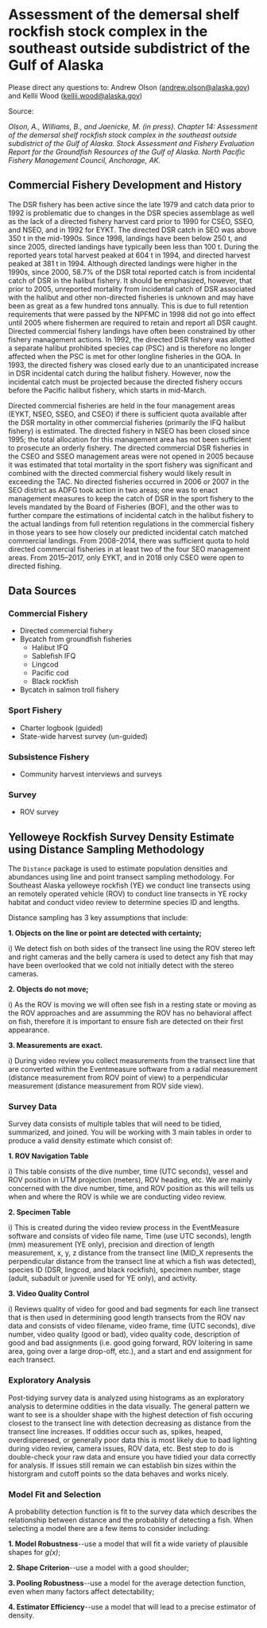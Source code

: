 # Assessment of the demersal shelf rockfish stock complex in the southeast outside subdistrict of the Gulf of Alaska

Please direct any questions to: Andrew Olson (andrew.olson@alaska.gov) and Kellii Wood (kellii.wood@alaska.gov)

Source: 

*Olson, A., Williams, B., and Jaenicke, M. (in press). Chapter 14: Assessment of the demersal shelf rockfish stock complex in the southeast outside subdistrict of the Gulf of Alaska. Stock Assessment and Fishery Evaluation Report for the Groundfish Resources of the Gulf of Alaska. North Pacific Fishery Management Council, Anchorage, AK.*

## Commercial Fishery Development and History
The DSR fishery has been active since the late 1979 and catch data prior to 1992 is problematic due to changes in the DSR species assemblage as well as the lack of a directed fishery harvest card prior to 1990 for CSEO, SSEO, and NSEO, and in 1992 for EYKT. The directed DSR catch in SEO was above 350 t in the mid-1990s. Since 1998, landings have been below 250 t, and since 2005, directed landings have typically been less than 100 t. During the reported years total harvest peaked at 604 t in 1994, and directed harvest peaked at 381 t in 1994. Although directed landings were higher in the 1990s, since 2000, 58.7% of the DSR total reported catch is from incidental catch of DSR in the halibut fishery. It should be emphasized, however, that prior to 2005, unreported mortality from incidental catch of DSR associated with the halibut and other non-directed fisheries is unknown and may have been as great as a few hundred tons annually. This is due to full retention requirements that were passed by the NPFMC in 1998 did not go into effect until 2005 where fishermen are required to retain and report all DSR caught.  Directed commercial fishery landings have often been constrained by other fishery management actions. In 1992, the directed DSR fishery was allotted a separate halibut prohibited species cap (PSC) and is therefore no longer affected when the PSC is met for other longline fisheries in the GOA. In 1993, the directed fishery was closed early due to an unanticipated increase in DSR incidental catch during the halibut fishery. However, now the incidental catch must be projected because the directed fishery occurs before the Pacific halibut fishery, which starts in mid-March. 

Directed commercial fisheries are held in the four management areas (EYKT, NSEO, SSEO, and CSEO) if there is sufficient quota available after the DSR mortality in other commercial fisheries (primarily the IFQ halibut fishery) is estimated. The directed fishery in NSEO has been closed since 1995; the total allocation for this management area has not been sufficient to prosecute an orderly fishery. The directed commercial DSR fisheries in the CSEO and SSEO management areas were not opened in 2005 because it was estimated that total mortality in the sport fishery was significant and combined with the directed commercial fishery would likely result in exceeding the TAC. No directed fisheries occurred in 2006 or 2007 in the SEO district as ADFG took action in two areas; one was to enact management measures to keep the catch of DSR in the sport fishery to the levels mandated by the Board of Fisheries (BOF), and the other was to further compare the estimations of incidental catch in the halibut fishery to the actual landings from full retention regulations in the commercial fishery in those years to see how closely our predicted incidental catch matched commercial landings. From 2008–2014, there was sufficient quota to hold directed commercial fisheries in at least two of the four SEO management areas. From 2015–2017, only EYKT, and in 2018 only CSEO were open to directed fishing. 

## Data Sources

### Commercial Fishery
* Directed commercial fishery
* Bycatch from groundfish fisheries
  + Halibut IFQ
  + Sablefish IFQ
  + Lingcod 
  + Pacific cod
  + Black rockfish 
* Bycatch in salmon troll fishery

### Sport Fishery
* Charter logbook (guided)
* State-wide harvest survey (un-guided)

### Subsistence Fishery
* Community harvest interviews and surveys

### Survey
* ROV survey

## Yelloweye Rockfish Survey Density Estimate using Distance Sampling Methodology

The `Distance` package is used to estimate population densities and abundances using line and point transect sampling methodology. For Southeast Alaska yelloweye rockfish (YE) we conduct line transects using an remotely operated vehicle (ROV) to conduct line transects in YE rocky habitat and conduct video review to determine species ID and lengths.

Distance sampling has 3 key assumptions that include:

**1. Objects on the line or point are detected with certainty;**
  
  i) We detect fish on both sides of the transect line using the ROV stereo left and right cameras and the belly camera is used to detect any fish that may have been overlooked that we cold not initially detect with the stereo cameras.  

**2. Objects do not move;**

  i) As the ROV is moving we will often see fish in a resting state or moving as the ROV approaches and are assumming the ROV has no behavioral affect on fish, therefore it is important to ensure fish are detected on their first appearance.  

**3. Measurements are exact.**

  i) During video review you collect measurements from the transect line that are converted within the Eventmeasure software from a radial measurement (distance measurement from ROV point of view) to a perpendicular measurement (distance measurement from ROV side view).
  
### Survey Data
Survey data consists of multiple tables that will need to be tidied, summarized, and joined.  You will be working with 3 main tables in order to produce a valid density estimate which consist of:

**1. ROV Navigation Table**
    
  i) This table consists of the dive number, time (UTC seconds), vessel and ROV position in UTM projection (meters), ROV heading, etc.  We are mainly concerned with the dive number, time, and ROV position as this will tells us when and where the ROV is while we are conducting video review.  
    
**2. Specimen Table**

  i) This is created during the video review process in the EventMeasure software and consists of video file name, Time (use UTC seconds), length (mm) measurement (YE only), precision and direction of length measurement, x, y, z distance from the transect line (MID_X represents the perpendicular distance from the transect line at which a fish was detected), species ID (DSR, lingcod, and black rockfish), specimen number, stage (adult, subadult or juvenile used for YE only), and activity.

**3. Video Quality Control**

  i) Reviews quality of video for good and bad segments for each line transect that is then used in determining good length transects from the ROV nav data and consists of video filename, video frame, time (UTC seconds), dive number, video quality (good or bad), video quality code, description of good and bad assignments (i.e. good going forward, ROV loitering in same area, going over a large drop-off, etc.), and a start and end assignment for each transect. 

### Exploratory Analysis
Post-tidying survey data is analyzed using histograms as an exploratory analysis to determine oddities in the data visually.  The general pattern we want to see is a shoulder shape with the highest detection of fish occuring closest to the transect line with detection decreasing as distance from the transect line increases.  If oddities occur such as, spikes, heaped, overdisperesed, or generally poor data this is most likely due to bad lighting during video review, camera issues, ROV data, etc.  Best step to do is double-check your raw data and ensure you have tidied your data correctly for analysis.  If issues still remain we can establish bin sizes within the historgram and cutoff points so the data behaves and works nicely.


### Model Fit and Selection

A probability detection function is fit to the survey data which describes the relationship between distance and the probablity of detecting a fish.  When selecting a model there are a few items to consider including: 

**1. Model Robustness**--use a model that will fit a wide variety of plausible shapes for *g(x)*;

**2. Shape Criterion**--use a model with a good shoulder;

**3. Pooling Robustness**--use a model for the average detection function, even when many factors affect detectability;

**4. Estimator Efficiency**--use a model that will lead to a precise estimator of density.







